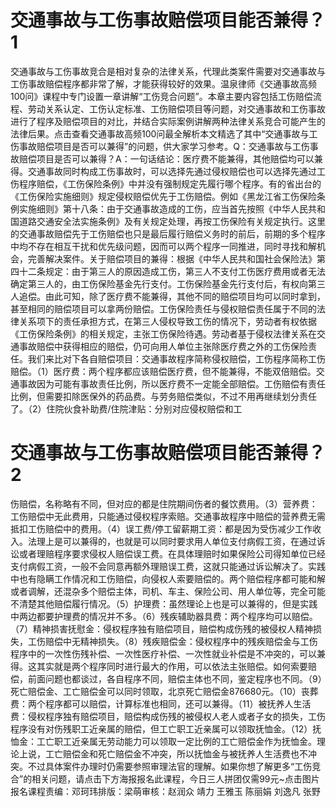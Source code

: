# 交通事故与工伤事故赔偿项目能否兼得？1

交通事故与工伤事故竞合是相对复杂的法律关系，代理此类案件需要对交通事故与工伤事故赔偿程序都非常了解，才能获得较好的效果。温泉律师《交通事故高频100问》课程中专门设置一章讲解“工伤竞合问题”。本章主要内容包括工伤赔偿流程、劳动关系认定、工伤认定标准、工伤赔偿项目等问题，对交通事故和工伤事故进行了程序及赔偿项目的对比，并结合实际案例讲解两种法律关系竞合可能产生的法律后果。点击查看交通事故高频100问最全解析本文精选了其中“交通事故与工伤事故赔偿项目是否可以兼得”的问题，供大家学习参考。Q：交通事故与工伤事故赔偿项目是否可以兼得？A：一句话结论：医疗费不能兼得，其他赔偿均可以兼得。交通事故同时构成工伤事故时，可以选择先通过侵权赔偿也可以选择先通过工伤程序赔偿，《工伤保险条例》中并没有强制规定先履行哪个程序。有的省出台的《工伤保险实施细则》规定侵权赔偿优先于工伤赔偿。例如《黑龙江省工伤保险条例实施细则》第十八条：由于交通事故造成的工伤，应当首先按照《中华人民共和国道路交通安全法实施条例》及有关规定处理，再按工伤保险有关规定执行。这里的交通事故赔偿先于工伤赔偿也只是最后履行赔偿义务时的前后，前期的多个程序中均不存在相互干扰和优先级问题，因而可以两个程序一同推进，同时寻找和解机会，完善解决案件。关于赔偿项目的兼得：根据《中华人民共和国社会保险法》第四十二条规定：由于第三人的原因造成工伤，第三人不支付工伤医疗费用或者无法确定第三人的，由工伤保险基金先行支付。工伤保险基金先行支付后，有权向第三人追偿。由此可知，除了医疗费不能兼得，其他不同的赔偿项目均可以同时拿到，甚至相同的赔偿项目可以拿两份赔偿。工伤保险责任与侵权赔偿责任属于不同的法律关系项下的责任承担方式，在第三人侵权导致工伤的情况下，劳动者有权依据《工伤保险条例》的相关规定，主张工伤保险待遇。劳动者基于侵权法律关系在交通事故赔偿中获得相应的赔偿，仍可向用人单位主张除医疗费之外的工伤保险责任。我们来比对下各自赔偿项目：交通事故程序简称侵权赔偿，工伤程序简称工伤赔偿。（1）医疗费：两个程序都应该赔偿医疗费，但不能兼得，不能双倍赔偿。交通事故因为可能有事故责任比例，所以医疗费不一定能全部赔偿。工伤赔偿有责任比例，但需要扣除医保外的药品费。与劳务赔偿类似，不过不用再继续划分责任了。（2）住院伙食补助费/住院津贴：分别对应侵权赔偿和工

# 交通事故与工伤事故赔偿项目能否兼得？2

伤赔偿，名称略有不同，但对应的都是住院期间伤者的餐饮费用。（3）营养费：工伤赔偿中无此费用，只能通过侵权程序索赔。交通事故程序中赔偿的营养费无需抵扣工伤赔偿中的费用。（4）误工费/停工留薪期工资：都是因为受伤减少工作收入。法理上是可以兼得的，也就是可以同时要求用人单位支付病假工资，在通过诉讼或者理赔程序要求侵权人赔偿误工费。在具体理赔时如果保险公司得知单位已经支付病假工资，一般不会同意再额外理赔误工费，这就只能通过诉讼解决了。实践中也有隐瞒工作情况和工伤赔偿，向侵权人索要赔偿的。两个赔偿程序都可能和解或者调解，还混杂多个赔偿主体，司机、车主、保险公司、用人单位等，完全可能不清楚其他赔偿履行情况。（5）护理费：虽然理论上也是可以兼得的，但是实践中两边都要护理费的情况并不多。（6）残疾辅助器具费：两个程序均可以赔偿。（7）精神损害抚慰金：侵权程序独有赔偿项目，赔偿构成伤残的被侵权人精神损失，工伤赔偿中无精神损失。（8）残疾赔偿金：侵权程序中的残疾赔偿金与工伤程序中的一次性伤残补偿、一次性医疗补偿、一次性就业补偿是不冲突的，可以兼得。这其实就是两个程序同时进行最大的作用，可以依法主张赔偿。如何索要赔偿，前面问题也都谈过，各自程序不同，赔偿主体也不同，鉴定程序也不同。（9）死亡赔偿金、工亡赔偿金可以同时领取，北京死亡赔偿金876680元。（10）丧葬费：两个程序都可以赔偿，计算标准也相同，还可以兼得。（11）被抚养人生活费：侵权程序独有赔偿项目，赔偿构成伤残的被侵权人老人或者子女的损失，工伤程序没有对伤残职工近亲属的赔偿，但工亡职工近亲属可以领取抚恤金。（12）抚恤金：工亡职工近亲属无劳动能力可以领取一定比例的工亡赔偿金作为抚恤金。理论上说，工亡赔偿金和死亡赔偿金不冲突，所以抚恤金与被抚养人生活费也不冲突。不过具体案件办理时仍需要参照审理法官的理解。如果你想了解更多“工伤竞合”的相关问题，请点击下方海报报名此课程，今日三人拼团仅需99元~点击图片报名课程责编：邓珂玮排版：梁萌审核：赵润众 靖力 王雅玉 陈丽娟 刘逸凡 张野


